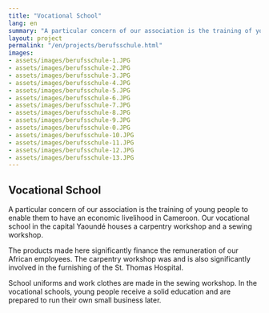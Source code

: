 ```yaml
---
title: "Vocational School"
lang: en
summary: "A particular concern of our association is the training of young people to enable them to have an economic livelihood in Cameroon. Our vocational school in the capital Yaoundé houses a carpentry workshop and a sewing workshop."
layout: project
permalink: "/en/projects/berufsschule.html"
images: 
- assets/images/berufsschule-1.JPG
- assets/images/berufsschule-2.JPG
- assets/images/berufsschule-3.JPG
- assets/images/berufsschule-4.JPG
- assets/images/berufsschule-5.JPG
- assets/images/berufsschule-6.JPG
- assets/images/berufsschule-7.JPG
- assets/images/berufsschule-8.JPG
- assets/images/berufsschule-9.JPG
- assets/images/berufsschule-0.JPG
- assets/images/berufsschule-10.JPG
- assets/images/berufsschule-11.JPG
- assets/images/berufsschule-12.JPG
- assets/images/berufsschule-13.JPG
---
```


## Vocational School

A particular concern of our association is the training of young people to enable them to have an economic livelihood in Cameroon. Our vocational school in the capital Yaoundé houses a carpentry workshop and a sewing workshop.

The products made here significantly finance the remuneration of our African employees. The carpentry workshop was and is also significantly involved in the furnishing of the St. Thomas Hospital.

School uniforms and work clothes are made in the sewing workshop. In the vocational schools, young people receive a solid education and are prepared to run their own small business later.
